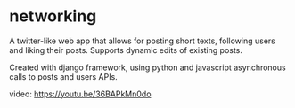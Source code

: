 # networking
A twitter-like web app that allows for posting short texts, following users and liking their posts.
Supports dynamic edits of existing posts.

Created with django framework, using python and javascript asynchronous calls to posts and users APIs.

video: https://youtu.be/36BAPkMn0do
